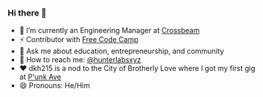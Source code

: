 ### Hi there 👋

- 🔭 I’m currently an Engineering Manager at [Crossbeam](https://www.crossbeam.com/)
- ⚡ Contributor with [Free Code Camp](https://www.freecodecamp.org/news/mornings-nights-and-weekends-how-i-changed-careers-and-became-a-programmer-197ce46ccc1c)
- 👋 Ask me about education, entrepreneurship, and community
- 💬 How to reach me: [@hunterlabsxyz](https://twitter.com/codenprose)
- ❤️ dkh215 is a nod to the City of Brotherly Love where I got my first gig at [P'unk Ave](https://punkave.com/)
- 😄 Pronouns: He/Him

<!--
**dkh215/dkh215** is a ✨ _special_ ✨ repository because its `README.md` (this file) appears on your GitHub profile.

Here are some ideas to get you started:

- 🔭 I’m currently working on ...
- 🌱 I’m currently learning ...
- 👯 I’m looking to collaborate on ...
- 🤔 I’m looking for help with ...
- 💬 Ask me about ...
- 📫 How to reach me: ...
- 😄 Pronouns: ...
-->
